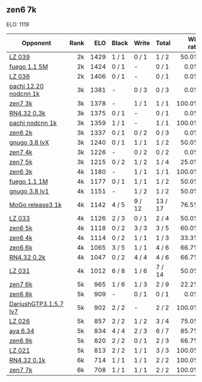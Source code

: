 ## zen6 7k ##

ELO: 1119

Opponent | Rank | ELO | Black | Write | Total | Win rate
---------|-----:|----:|-------|-------|-------|-------:
[LZ 039](LZ%20039.md) | 2k | 1429 | 1 / 1 | 0 / 1 | 1 / 2 | 50.0%
[fuego 1.1 5M](fuego%201.1%205M.md) | 2k | 1424 | 0 / 1 | - | 0 / 1 | 0.0%
[LZ 036](LZ%20036.md) | 2k | 1406 | 0 / 1 | - | 0 / 1 | 0.0%
[pachi 12.20 nodcnn 1k](pachi%2012.20%20nodcnn%201k.md) | 3k | 1381 | - | 0 / 3 | 0 / 3 | 0.0%
[zen7 3k](zen7%203k.md) | 3k | 1378 | - | 1 / 1 | 1 / 1 | 100.0%
[RN4.32 0.3k](RN4.32%200.3k.md) | 3k | 1375 | 0 / 1 | - | 0 / 1 | 0.0%
[pachi nodcnn 1k](pachi%20nodcnn%201k.md) | 3k | 1359 | 1 / 1 | - | 1 / 1 | 100.0%
[zen6 2k](zen6%202k.md) | 3k | 1337 | 0 / 1 | 0 / 2 | 0 / 3 | 0.0%
[gnugo 3.8 lvX](gnugo%203.8%20lvX.md) | 3k | 1240 | 0 / 1 | 1 / 1 | 1 / 2 | 50.0%
[zen7 4k](zen7%204k.md) | 3k | 1226 | - | 0 / 2 | 0 / 2 | 0.0%
[zen7 5k](zen7%205k.md) | 3k | 1215 | 0 / 2 | 1 / 2 | 1 / 4 | 25.0%
[zen6 3k](zen6%203k.md) | 4k | 1180 | - | 1 / 1 | 1 / 1 | 100.0%
[fuego 1.1 1M](fuego%201.1%201M.md) | 4k | 1177 | 0 / 1 | 1 / 1 | 1 / 2 | 50.0%
[gnugo 3.8 lv1](gnugo%203.8%20lv1.md) | 4k | 1151 | - | 1 / 2 | 1 / 2 | 50.0%
[MoGo release3 1k](MoGo%20release3%201k.md) | 4k | 1142 | 4 / 5 | 9 / 12 | 13 / 17 | 76.5%
[LZ 033](LZ%20033.md) | 4k | 1126 | 2 / 3 | 0 / 1 | 2 / 4 | 50.0%
[zen6 5k](zen6%205k.md) | 4k | 1118 | 0 / 2 | 3 / 3 | 3 / 5 | 60.0%
[zen6 4k](zen6%204k.md) | 4k | 1114 | 0 / 2 | 1 / 1 | 1 / 3 | 33.3%
[zen6 6k](zen6%206k.md) | 4k | 1065 | 3 / 5 | 1 / 1 | 4 / 6 | 66.7%
[RN4.32 0.2k](RN4.32%200.2k.md) | 4k | 1047 | 0 / 2 | 4 / 4 | 4 / 6 | 66.7%
[LZ 031](LZ%20031.md) | 4k | 1012 | 6 / 8 | 1 / 6 | 7 / 14 | 50.0%
[zen7 6k](zen7%206k.md) | 5k | 965 | 1 / 6 | 1 / 3 | 2 / 9 | 22.2%
[zen6 8k](zen6%208k.md) | 5k | 909 | - | 0 / 1 | 0 / 1 | 0.0%
[DariushGTP3.1.5.7 lv7](DariushGTP3.1.5.7%20lv7.md) | 5k | 902 | 2 / 2 | - | 2 / 2 | 100.0%
[LZ 026](LZ%20026.md) | 5k | 857 | 2 / 2 | 1 / 2 | 3 / 4 | 75.0%
[aya 6.34](aya%206.34.md) | 5k | 834 | 4 / 4 | 2 / 3 | 6 / 7 | 85.7%
[zen6 9k](zen6%209k.md) | 5k | 820 | 2 / 2 | 0 / 1 | 2 / 3 | 66.7%
[LZ 021](LZ%20021.md) | 5k | 813 | 2 / 2 | 1 / 1 | 3 / 3 | 100.0%
[RN4.32 0.1k](RN4.32%200.1k.md) | 6k | 714 | 1 / 1 | 1 / 1 | 2 / 2 | 100.0%
[zen7 7k](zen7%207k.md) | 6k | 708 | 1 / 1 | 1 / 1 | 2 / 2 | 100.0%
